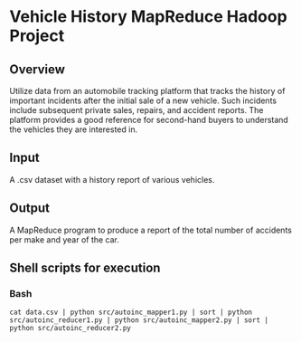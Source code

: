 # Vehicle History MapReduce Hadoop Project

## Overview
Utilize data from an automobile tracking platform that tracks the history of important incidents after the initial sale of a new vehicle. Such incidents include subsequent private sales, repairs, and accident reports. The platform provides a good reference for second-hand buyers to understand the vehicles they are interested in.

## Input
A .csv dataset with a history report of various vehicles.

## Output
A MapReduce program to produce a report of the total number of accidents per make and
year of the car.

## Shell scripts for execution
### Bash
```
cat data.csv | python src/autoinc_mapper1.py | sort | python src/autoinc_reducer1.py | python src/autoinc_mapper2.py | sort | python src/autoinc_reducer2.py
```
